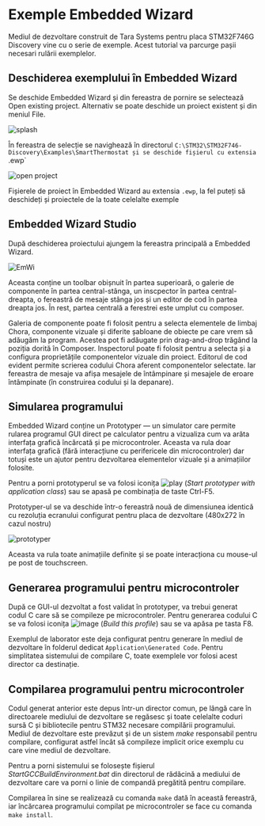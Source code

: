 # Exemple Embedded Wizard

Mediul de dezvoltare construit de Tara Systems pentru placa STM32F746G Discovery vine cu o serie de exemple.
Acest tutorial va parcurge pașii necesari rulării exemplelor.

## Deschiderea exemplului în Embedded Wizard

Se deschide Embedded Wizard și din fereastra de pornire se selectează Open existing project.
Alternativ se poate deschide un proiect existent și din meniul File.

![splash](https://user-images.githubusercontent.com/10776166/195396651-6a1d93da-6fe8-468c-8445-e3d68ce8b6e9.png)

În fereastra de selecție se navighează în directorul `C:\STM32\STM32F746-Discovery\Examples\SmartThermostat și se deschide fișierul cu extensia `.ewp`

![open project](https://user-images.githubusercontent.com/10776166/195396863-2c505c99-f6aa-4736-afd8-6f65f694f127.png)

Fișierele de proiect în Embedded Wizard au extensia `.ewp`, la fel puteți să deschideți și proiectele de la toate celelalte exemple

## Embedded Wizard Studio

După deschiderea proiectului ajungem la fereastra principală a Embedded Wizard.

![EmWi](https://user-images.githubusercontent.com/10776166/195398925-2b7ed635-7896-493a-a1f5-ad9e82a8ecc5.png)

Aceasta conține un toolbar obișnuit în partea superioară, o galerie de componente în partea central-stânga, un inscpector în partea central-dreapta,
o fereastră de mesaje stânga jos și un editor de cod în partea dreapta jos. În rest, partea centrală a ferestrei este umplut cu composer.

Galeria de componente poate fi folosit pentru a selecta elementele de limbaj Chora, componente vizuale și diferite șabloane de obiecte pe care vrem să
adăugăm la program. Acestea pot fi adăugate prin drag-and-drop trăgând la poziția dorită în Composer. Inspectorul poate fi folosit pentru a selecta și
a configura proprietățile componentelor vizuale din proiect. Editorul de cod evident permite scrierea codului Chora aferent componentelor selectate.
Iar fereastra de mesaje va afișa mesajele de întâmpinare și mesajele de eroare întâmpinate (în construirea codului și la depanare).

## Simularea programului

Embedded Wizard conține un Prototyper — un simulator care permite rularea programul GUI direct pe calculator pentru a vizualiza cum va arăta
interfața grafică încărcată și pe microcontroler. Aceasta va rula doar interfața grafică (fără interacțiune cu perifericele din microcontroler)
dar totuși este un ajutor pentru dezvoltarea elementelor vizuale și a animațiilor folosite.

Pentru a porni prototyperul se va folosi iconița ![play](https://user-images.githubusercontent.com/10776166/195400882-f036beb6-484e-4990-8539-6f5c68ac9ee8.png)
(_Start prototyper with application class_) sau se apasă pe combinația de taste Ctrl-F5.

Prototyper-ul se va deschide într-o fereastră nouă de dimensiunea identică cu rezoluția ecranului configurat pentru placa de dezvoltare (480x272 în cazul nostru)

![prototyper](https://user-images.githubusercontent.com/10776166/195401433-eb98b9a3-e083-4477-946f-e5d1af005c89.png)

Aceasta va rula toate animațiile definite și se poate interacționa cu mouse-ul pe post de touchscreen.

## Generarea programului pentru microcontroler

După ce GUI-ul dezvoltat a fost validat în prototyper, va trebui generat codul C care să se compileze pe microcontroler. Pentru generarea codului C se va folosi
iconița ![image](https://user-images.githubusercontent.com/10776166/195402137-490e0373-49f2-4c19-99e7-fc31f01e0779.png) (_Build this profile_) sau se va apăsa pe tasta F8.

Exemplul de laborator este deja configurat pentru generare în mediul de dezvoltare în folderul dedicat `Application\Generated Code`. Pentru simplitatea sistemului de
compilare C, toate exemplele vor folosi acest director ca destinație.

## Compilarea programului pentru microcontroler

Codul generat anterior este depus într-un director comun, pe lângă care în directoarele mediului de dezvoltare se regăsesc și toate celelalte coduri sursă C și
bibliotecile pentru STM32 necesare compilării programului. Mediul de dezvoltare este prevăzut și de un sistem _make_ responsabil pentru compilare, configurat
astfel încât să compileze implicit orice exemplu cu care vine mediul de dezvoltare.

Pentru a porni sistemului se folosește fișierul _StartGCCBuildEnvironment.bat_ din directorul de rădăcină a mediului de dezvoltare care va porni o linie de
compandă pregătită pentru compilare.

Compilarea în sine se realizează cu comanda `make` dată în această fereastră, iar încărcarea programului compilat pe microcontroler se face cu comanda
`make install`.
